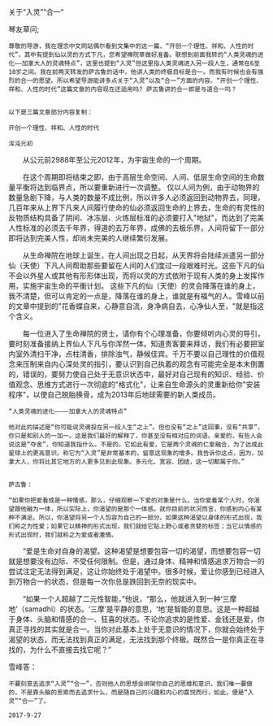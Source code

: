 关于“入灵”“合一”


琴友草问;

    尊敬的导游，我在理念中文网站偶尔看到文集中的这一篇，“开创一个理性、祥和、人性的时代”，其中有提到仙以灵的方式下凡，您希望禅院草做好准备。联想到前面我转的“人类灵魂的进化——加拿大人的灵魂特点”，这里也提到“入灵”但这里指人类灵魂进入另一段人生，通常在6至10岁之间。我在前两天转发的萨古鲁的话中，他讲人类的终极目标是合一。而我有时候也会有强烈的合一的愿望。所以希望导游能讲多点关于“入灵”以及“合一”方面的内容。“开创一个理性、祥和、人性的时代”这篇文章的内容现在还适用吗? 萨古鲁讲的合一即是与道合一吗？


    以下是三篇文章部分内容复制：

    开创一个理性、祥和、人性的时代

    浑沌元初


　　从公元前2988年至公元2012年，为宇宙生命的一个周期。

　　在这个周期即将结束之即，由于高层生命空间、人间、低层生命空间的生命数量平衡将达到临界点，所以要重新进行一次调整。 仅以人间为例，由于动物界的数量急剧下降，与人类的数量不成比例，所以许多人必须返回到动物界去，同理，几百年来从上界下凡来人间履行使命的仙必须返回生命的上界去，生命的有灵性的反物质结构具备了阴间、冰冻层、火炼层标准的必须要打入"地狱"，而达到了完美人性标准的必须去千年界，得道的去万年界，成佛的去极乐界，人间将留下一部分即将达到完美人性，却尚未完美的人继续繁衍发展。

　　从生命禅院在地球上诞生，在人间出现之日起，从天界将会陆续派遣另一部分仙（天使）下凡人间帮助那些要留在人间的人们度过一段艰难时光。这些下凡的仙不会以外星人或其他有形形体出现，而将以灵的方式依附于现有人类的身上发挥作用，实施宇宙生命的平衡计划。 这些下凡的仙（天使）的灵会降落在谁的身上，我不清楚，但可以肯定的一点是，降落在谁的身上，谁就是有福气的人。雪峰以前的文章中提到的"花香蝶自来，心静意自流，身净病自去，心净仙人至，"就是指这个含义。

　　每一位进入了生命禅院的贤士，请你有个心理准备，你要倾听内心灵的导引，要时刻准备接纳上界仙人下凡与你浑然一体。知道贵客要来拜访，我们有必要把室内室外清扫干净，点柱清香，排除浊气，静候佳宾。千万不要以自己理性的价值观念来压制来自内心深处灵的指引，要认识到自己执着的观念有可能完全是本末倒置的，错误的，要努力使自己处于无意识状态中，最好对自己现有的知识、经验、价值观念、思维方式进行一次彻底的"格式化"，让来自生命源头的灵重新给你"安装程序"，以使自己脱胎换骨，成为2013年后地球需要的新人类成员。  


    “人类灵魂的进化————加拿大人的灵魂特点”

    他对此的描述是“你可能说灵魂投在另一段人生“之上”。但也没有“之上”这回事，没有“共享”，你只是和别人的一加一。这是我们最好的解释了，你甚至没有相对应的词语。亲爱的，有些人会说这是“夺舍”，你知道我指什么。不是的。它如此有爱，它是两个灵魂的仁爱融合，为了达成此星球上的更高意识。称它为“入灵”是非常基本的，留意这现象的增多。我告诉你这点，因为，加拿大人，你将比其它地方的人更多见到此现象。多元化、宽容、团结，这一切都属于你。”


    萨古鲁：

    “如果你把爱看成是一种情感，那么，仔细观察一下爱的对象是什么。当你爱着某个人时，你渴望跟他融为一体，所以实际上，你渴望的是那个一体感。就你目前的状况而言，你感到内心有某种不满足。所以，你渴望将另一个人包容为自己的一部分。如果这种渴望以身体的形式出现，我们称之为性爱；如果它以精神的形式出现，我们就给它贴上野心或者贪婪的标签；当它以情感的形式出现时，我们就称之为爱或者激情。

　　“爱是生命对自身的渴望。这种渴望是想要包容一切的渴望，而想要包容一切就是想要没有边际、不受任何限制。但是，通过身体、精神和情感追求万物合一的尝试注定无法得到满足，这让你始终处于渴望中。很多时候，爱让你感到已经进入到万物合一的状态，但是每一次你总是跌回到无奈的现实中。

　　“如果一个人超越了二元性智能，”他说，“那么，他就进入到一种‘三摩地’（samadhi）的状态。‘三摩’是平静的意思，‘地’是智能的意思。这是一种超越于身体、头脑和情感的合一、狂喜的状态。不论你追求的是性爱、金钱还是爱，你真正寻找的其实就是合一。当你对此基本上处于无意识的情况下，你就会始终处于渴望的状态，而无法找到真正的满足，无法找到那个终极。既然合一是你真正在寻找的，为什么不直接去找它呢？”


雪峰答：

    不要刻意去追求“入灵”“合一”，否则他人的思想会绑架你自己的思维和意识，我们唯一要做的，不是靠头脑的思索而去追求什么，而是随自己的兴趣和内心的喜悦而行，如此，便是“入灵”“合一”了。

    2017-9-27



